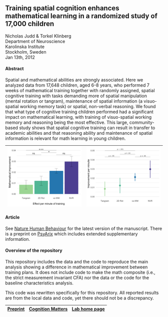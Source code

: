 
## Training spatial cognition enhances mathematical learning in a randomized study of 17,000 children

Nicholas Judd & Torkel Klinberg <br>
Department of Neuroscience <br>
Karolinska Institute <br>
Stockholm, Sweden <br>
Jan 13th, 2012 <br>

#### Abstract 
Spatial and mathematical abilities are strongly associated. Here we analyzed data from 17,648 children, aged 6-8 years, who performed 7 weeks of mathematical training together with randomly assigned, spatial cognitive training with tasks demanding more of spatial manipulation (mental rotation or tangram), maintenance of spatial information (a visuo-spatial working memory task) or spatial, non-verbal reasoning. We found that what type of cognitive training children performed had a significant impact on mathematical learning, with training of visuo-spatial working memory and reasoning being the most effective. This large, community-based study shows that spatial cognitive training can result in transfer to academic abilities and that reasoning ability and maintenance of spatial information is relevant for math learning in young children.

| ![Fig1](Fig3.png) | ![Fig2](fig3_NatHumanBehav_pvals.png) |
| :---------------: | :-----------------------------------: |

#### Article
See [Nature Human Behaviour](insert.link) for the latest version of the manuscript. There is a preprint on [PsyArix](https://psyarxiv.com/z3pb7/) which includes extended supplementary information.

#### Overview of the repository
This repository includes the data and the code to reproduce the main analysis showing a difference in mathematical improvement between training plans. It does not include code to make the math composite (i.e., the strict measurement invariant CFA) nor the data or the code for the baseline characteristics analysis. 

This code was rewritten specifically for this repository. All reported results are from the local data and code, yet there should not be a discrepancy.

| [Preprint](https://psyarxiv.com/z3pb7/) | [Cognition Matters](https://cognitionmatters.org/) | [Lab home page](http://www.klingberglab.se/torkel-klingberg/)  |
| :---:   | :-: | :-: |


